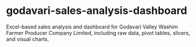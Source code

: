 # godavari-sales-analysis-dashboard
Excel-based sales analysis and dashboard for Godavari Valley Washim Farmer Producer Company Limited, including raw data, pivot tables, slicers, and visual charts.
